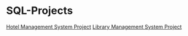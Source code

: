 # SQL-Projects

[Hotel Management System Project](Hotel-Management-System-Project)
[Library Management System Project](Library-Management-System)
